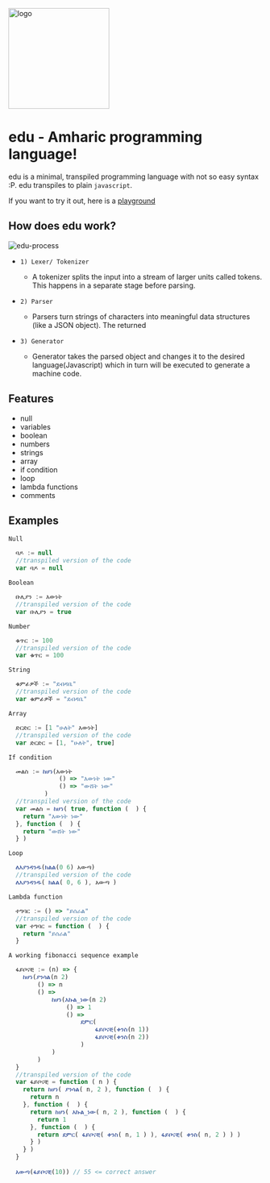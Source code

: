 <img width="200" alt="logo" src="https://user-images.githubusercontent.com/61096394/196056816-b056b3b5-7cb5-49bf-9ce0-fecf28f23a1d.png"><br/>
# edu - Amharic programming language! 

edu is a minimal, transpiled programming language with not so easy syntax :P. edu transpiles to plain `javascript`. <br/>

If you want to try it out, here is a [playground](https://edu-playground.vercel.app/) <br/>

## How does edu work? <br/>
![edu-process](https://user-images.githubusercontent.com/61096394/196007766-c978b637-182b-4278-9dbe-6eb487cf42a6.PNG)

- `1) Lexer/ Tokenizer` <br/>
  - A tokenizer splits the input into a stream of larger units called tokens. This happens in a separate stage before parsing. <br/>

- `2) Parser` <br/>
  - Parsers turn strings of characters into meaningful data structures (like a JSON object). The returned <br/> 

- `3) Generator` <br/>
  - Generator takes the parsed object and changes it to the desired language(Javascript) which in turn will be executed to generate a machine code. 
  
## Features <br/>
- null
- variables
- boolean
- numbers
- strings
- array
- if condition
- loop
- lambda functions
- comments

## Examples <br/>
`Null` <br/>
```js
  ባዶ := null
  //transpiled version of the code
  var ባዶ = null
```

`Boolean` <br/>
```js
  ቡሊያን := እውነት
  //transpiled version of the code
  var ቡሊያን = true
```

`Number` <br/>
```js
  ቁጥር := 100
  //transpiled version of the code
  var ቁጥር = 100
```

`String` <br/>
```js
  ቁምፊዎች := "ደብዳቤ"
  //transpiled version of the code
  var ቁምፊዎች = "ደብዳቤ"
```

`Array` <br/>
```js
  ድርድር := [1 "ሁለት" እውነት]
  //transpiled version of the code
  var ድርድር = [1, "ሁለት", true]
```

`If condition` <br/>
```js
  መልስ := ከሆነ(እውነት 
              () => "እውነት ነው"
              () => "ውሸት ነው"
          )
  //transpiled version of the code
  var መልስ = ከሆነ( true, function (  ) {
    return "እውነት ነው"
  }, function (  ) {
    return "ውሸት ነው"
  } )
```

`Loop` <br/>
```js
  ለእያንዳንዱ(ክልል(0 6) አውጣ)
  //transpiled version of the code
  ለእያንዳንዱ( ክልል( 0, 6 ), አውጣ )
```

`Lambda function` <br/>
```js
  ተግባር := () => "ይሰራል"
  //transpiled version of the code
  var ተግባር = function (  ) {
    return "ይሰራል"
  }
```

`A working fibonacci sequence example` <br/>
```js
  ፋይቦናቺ := (n) => {
    ከሆነ(ያንሳል(n 2)
        () => n
        () =>
            ከሆነ(እኩል_ነው(n 2)
                () => 1
                () =>
                    ደምር(
                        ፋይቦናቺ(ቀንስ(n 1))
                        ፋይቦናቺ(ቀንስ(n 2))
                    )
            )
        )
  }
  //transpiled version of the code
  var ፋይቦናቺ = function ( n ) {
    return ከሆነ( ያንሳል( n, 2 ), function (  ) {
      return n
    }, function (  ) {
      return ከሆነ( እኩል_ነው( n, 2 ), function (  ) {
        return 1
      }, function (  ) {
        return ደምር( ፋይቦናቺ( ቀንስ( n, 1 ) ), ፋይቦናቺ( ቀንስ( n, 2 ) ) )
      } )
    } )
  }
  
  አውጣ(ፋይቦናቺ(10)) // 55 <= correct answer
```

